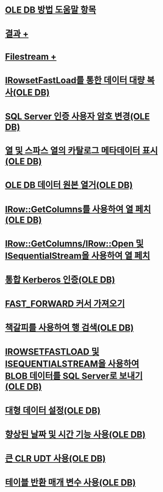 # [OLE DB 방법 도움말 항목](ole-db-how-to-topics.md)

# [결과 +](../../relational-databases/native-client-ole-db-how-to/results/processing-results-how-to-topics-ole-db.md)
# [Filestream +](../../relational-databases/native-client-ole-db-how-to/filestream/filestream-and-ole-db.md)

# [IRowsetFastLoad를 통한 데이터 대량 복사(OLE DB)](bulk-copy-data-using-irowsetfastload-ole-db.md)
# [SQL Server 인증 사용자 암호 변경(OLE DB)](change-a-sql-server-authentication-user-password-ole-db.md)
# [열 및 스파스 열의 카탈로그 메타데이터 표시(OLE DB)](display-column-and-catalog-metadata-for-sparse-columns-ole-db.md)
# [OLE DB 데이터 원본 열거(OLE DB)](enumerate-ole-db-data-sources-ole-db.md)
# [IRow::GetColumns를 사용하여 열 페치(OLE DB)](fetch-columns-using-irow-getcolumns-ole-db.md)
# [IRow::GetColumns/IRow::Open 및 ISequentialStream을 사용하여 열 페치](fetch-columns-using-irow-getcolumns-or-irow-open-and-isequentialstream.md)
# [통합 Kerberos 인증(OLE DB)](integrated-kerberos-authentication-ole-db.md)
# [FAST_FORWARD 커서 가져오기](obtain-a-fast-forward-cursor.md)
# [책갈피를 사용하여 행 검색(OLE DB)](retrieve-rows-using-bookmarks-ole-db.md)
# [IROWSETFASTLOAD 및 ISEQUENTIALSTREAM을 사용하여 BLOB 데이터를 SQL Server로 보내기(OLE DB)](send-blob-data-to-sql-server-using-irowsetfastload-and-isequentialstream-ole-db.md)
# [대형 데이터 설정(OLE DB)](set-large-data-ole-db.md)
# [향상된 날짜 및 시간 기능 사용(OLE DB)](use-enhanced-date-and-time-features-ole-db.md)
# [큰 CLR UDT 사용(OLE DB)](use-large-clr-udts-ole-db.md)
# [테이블 반환 매개 변수 사용(OLE DB)](use-table-valued-parameters-ole-db.md)

